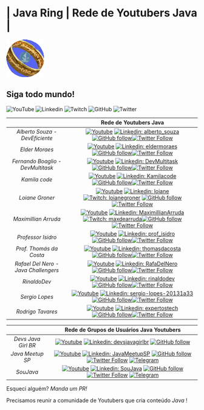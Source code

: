 # | Java Ring | Rede de Youtubers Java |

![Java Ring](java-ring.png)

## Siga todo mundo! 

![YouTube](https://img.shields.io/badge/-Youtube-red?style=flat-square&logo=Youtube&logoColor=white)  ![Linkedin](https://img.shields.io/badge/-Linkedin-blue?style=flat-square&logo=Linkedin&logoColor=white) ![Twitch](https://img.shields.io/badge/-Twitch-blueviolet?style=flat-square&logo=Twitch&logoColor=white) ![GitHub](https://img.shields.io/badge/-GitHub-white?style=flat-square&logo=GitHub&logoColor=black) ![Twitter](https://img.shields.io/badge/-Twitter-white?style=flat-square&logo=Twitter&logoColor=blue) 


| | Rede de Youtubers Java | 
|:-: |:-: |
|*Alberto Souza - DevEficiente* | [![Youtube](https://img.shields.io/badge/-Youtube-red?style=flat-square&logo=Youtube&logoColor=white&link=http://youtube.com/deveficiente)](http://youtube.com/deveficiente) [![Linkedin: alberto_souza](https://img.shields.io/badge/-Linkedin-blue?style=flat-square&logo=Linkedin&logoColor=white&link=https://www.linkedin.com/in/alberto-souza-953b0b7/)](https://www.linkedin.com/in/alberto-souza-953b0b7/) [![GitHub follow](https://img.shields.io/github/followers/asouza?style=social)](https://github.com/asouza)[![Twitter Follow](https://img.shields.io/twitter/follow/alberto_souza?style=social)](https://twitter.com/alberto_souza)|
|*Elder Moraes* |[![Youtube](https://img.shields.io/badge/-Youtube-red?style=flat-square&logo=Youtube&logoColor=white&link=http://youtube.com/eldermoraes)](http://youtube.com/eldermoraes) [![Linkedin: eldermoraes](https://img.shields.io/badge/-Linkedin-blue?style=flat-square&logo=Linkedin&logoColor=white&link=https://www.linkedin.com/in/eldermoraes/)](https://www.linkedin.com/in/eldermoraes/) [![GitHub follow](https://img.shields.io/github/followers/eldermoraes?style=social)](https://github.com/eldermoraes)[![Twitter Follow](https://img.shields.io/twitter/follow/elderjava?style=social)](https://twitter.com/elderjava)|
|*Fernando Boaglio - DevMultitask*| [![Youtube](https://img.shields.io/badge/-Youtube-red?style=flat-square&logo=Youtube&logoColor=white&link=http://youtube.com/DevMultitask)](http://youtube.com/DevMultitask) [![Linkedin: DevMultitask](https://img.shields.io/badge/-Linkedin-blue?style=flat-square&logo=Linkedin&logoColor=white&link=https://www.linkedin.com/in/DevMultitask/)](https://www.linkedin.com/in/boaglio/) [![GitHub follow](https://img.shields.io/github/followers/boaglio?style=social)](https://github.com/boaglio)[![Twitter Follow](https://img.shields.io/twitter/follow/boaglio?style=social)](https://twitter.com/boaglio)|
|*Kamila code* |[![Youtube](https://img.shields.io/badge/-Youtube-red?style=flat-square&logo=Youtube&logoColor=white&link=http://youtube.com/Kamilacode)](http://youtube.com/Kamilacode) [![Linkedin: Kamilacode](https://img.shields.io/badge/-Linkedin-blue?style=flat-square&logo=Linkedin&logoColor=white&link=https://www.linkedin.com/in/kamila-santos-oliveira/)](https://www.linkedin.com/in/kamila-santos-oliveira/) [![GitHub follow](https://img.shields.io/github/followers/Kamilahsantos?style=social)](https://github.com/Kamilahsantos)[![Twitter Follow](https://img.shields.io/twitter/follow/kamilah_santos?style=social)](https://twitter.com/kamilah_santos)|
|*Loiane Groner* |[![Youtube](https://img.shields.io/badge/-Youtube-red?style=flat-square&logo=Youtube&logoColor=white&link=http://youtube.com/loianegroner)](http://youtube.com/loianegroner) [![Linkedin: loiane](https://img.shields.io/badge/-Linkedin-blue?style=flat-square&logo=Linkedin&logoColor=white&link=https://www.linkedin.com/in/loiane/)](https://www.linkedin.com/in/loiane/) [![Twitch: loianegroner](https://img.shields.io/badge/-Twitch-blueviolet?style=flat-square&logo=Twitch&logoColor=white&link=https://www.twitch.tv/loiane)](https://www.twitch.tv/loiane) [![GitHub follow](https://img.shields.io/github/followers/loiane?style=social)](https://github.com/loiane) [![Twitter Follow](https://img.shields.io/twitter/follow/loiane?style=social)](https://twitter.com/loiane)|
|*Maximillian Arruda* |[![Youtube](https://img.shields.io/badge/-Youtube-red?style=flat-square&logo=Youtube&logoColor=white&link=http://youtube.com/MaximillianArruda)](http://youtube.com/MaximillianArruda) [![Linkedin: MaximillianArruda](https://img.shields.io/badge/-Linkedin-blue?style=flat-square&logo=Linkedin&logoColor=white&link=https://www.linkedin.com/in/maxarruda/)](https://www.linkedin.com/in/maxarruda/) [![Twitch: maxdearruda](https://img.shields.io/badge/-Twitch-blueviolet?style=flat-square&logo=Twitch&logoColor=white&link=https://www.twitch.tv/maxdearruda)](https://www.twitch.tv/maxdearruda)[![GitHub follow](https://img.shields.io/github/followers/dearrudam?style=social)](https://github.com/dearrudam)[![Twitter Follow](https://img.shields.io/twitter/follow/maxdearruda?style=social)](https://twitter.com/maxdearruda)|
|*Professor Isidro*| [![Youtube](https://img.shields.io/badge/-Youtube-red?style=flat-square&logo=Youtube&logoColor=white&link=http://youtube.com/ProfessorIsidroVamosProgramar)](http://youtube.com/ProfessorIsidroVamosProgramar) [![Linkedin: prof_isidro](https://img.shields.io/badge/-Linkedin-blue?style=flat-square&logo=Linkedin&logoColor=white&link=https://www.linkedin.com/in/professor-isidro-phd/)](https://www.linkedin.com/in/professor-isidro-phd/) [![GitHub follow](https://img.shields.io/github/followers/professorisidro?style=social)](https://github.com/professorisidro)[![Twitter Follow](https://img.shields.io/twitter/follow/prof_isidro?style=social)](https://twitter.com/prof_isidro)|
|*Prof. Thomás da Costa* |[![Youtube](https://img.shields.io/badge/-Youtube-red?style=flat-square&logo=Youtube&logoColor=white&link=http://youtube.com/thomasdacosta)](http://youtube.com/thomasdacosta) [![Linkedin: thomasdacosta](https://img.shields.io/badge/-Linkedin-blue?style=flat-square&logo=Linkedin&logoColor=white&link=https://www.linkedin.com/in/thomasdacosta/)](https://www.linkedin.com/in/thomasdacosta/) [![GitHub follow](https://img.shields.io/github/followers/thomasdacosta?style=social)](https://github.com/thomasdacosta)[![Twitter Follow](https://img.shields.io/twitter/follow/thomasdacosta?style=social)](https://twitter.com/thomasdacosta)|
|*Rafael Del Nero - Java Challengers* |[![Youtube](https://img.shields.io/badge/-Youtube-red?style=flat-square&logo=Youtube&logoColor=white&link=http://youtube.com/javachallengers)](http://youtube.com/javachallengers) [![Linkedin: RafaDelNero](https://img.shields.io/badge/-Linkedin-blue?style=flat-square&logo=Linkedin&logoColor=white&link=https://www.linkedin.com/in/RafaDelNero/)](https://www.linkedin.com/in/RafaDelNero/) [![GitHub follow](https://img.shields.io/github/followers/RafaDelNero?style=social)](https://github.com/RafaDelNero)[![Twitter Follow](https://img.shields.io/twitter/follow/RafaDelNero?style=social)](https://twitter.com/RafaDelNero)|
|*RinaldoDev* | [![Youtube](https://img.shields.io/badge/-Youtube-red?style=flat-square&logo=Youtube&logoColor=white&link=http://youtube.com/rinaldodev)](http://youtube.com/rinaldodev) [![Linkedin: rinaldodev](https://img.shields.io/badge/-Linkedin-blue?style=flat-square&logo=Linkedin&logoColor=white&link=https://www.linkedin.com/in/rinaldodev/)](https://www.linkedin.com/in/rinaldodev/) [![GitHub follow](https://img.shields.io/github/followers/rinaldodev?style=social)](https://github.com/rinaldodev)[![Twitter Follow](https://img.shields.io/twitter/follow/rinaldodev?style=social)](https://twitter.com/rinaldodev)|
|*Sergio Lopes* |[![Youtube](https://img.shields.io/badge/-Youtube-red?style=flat-square&logo=Youtube&logoColor=white&link=http://youtube.com/SergioLopesDevInitiative)](http://youtube.com/SergioLopesDevInitiative) [![Linkedin: sergio-lopes-20131a33](https://img.shields.io/badge/-Linkedin-blue?style=flat-square&logo=Linkedin&logoColor=white&link=https://www.linkedin.com/in/sergio-lopes-20131a33/)](https://www.linkedin.com/in/sergio-lopes-20131a33/) [![GitHub follow](https://img.shields.io/github/followers/sergiolopessp?style=social)](https://github.com/sergiolopessp)[![Twitter Follow](https://img.shields.io/twitter/follow/sergiolopessp?style=social)](https://twitter.com/sergiolopessp)|
|*Rodrigo Tavares* |[![Youtube](https://img.shields.io/badge/-Youtube-red?style=flat-square&logo=Youtube&logoColor=white&link=https://www.youtube.com/c/ExpertosTech)](https://www.youtube.com/c/ExpertosTech) [![Linkedin: expertostech](https://img.shields.io/badge/-Linkedin-blue?style=flat-square&logo=Linkedin&logoColor=white&link=https://www.linkedin.com/in/expertostech/)](https://www.linkedin.com/company/expertostech/) [![GitHub follow](https://img.shields.io/github/followers/sergiolopessp?style=social)](https://github.com/expertos-tech?tab=repositories)[![Twitter Follow](https://img.shields.io/twitter/follow/sergiolopessp?style=social)](https://twitter.com/expertostech)|


|| Rede de Grupos de Usuários Java Youtubers |  
|:-: | :-:	|
| *Devs Java Girl BR* | [![Youtube](https://img.shields.io/badge/-Youtube-red?style=flat-square&logo=Youtube&logoColor=white&link=http://youtube.com/DevsJavaGirlBR)](http://youtube.com/DevsJavaGirlBR) [![Linkedin: devsjavagirlbr](https://img.shields.io/badge/-Linkedin-blue?style=flat-square&logo=Linkedin&logoColor=white&link=https://www.linkedin.com/in/devsjavagirlbr/)](https://www.linkedin.com/in/devsjavagirlbr/) [![GitHub follow](https://img.shields.io/github/followers/devs-javagirl?style=social)](https://github.com/devs-javagirl) |
| *Java Meetup SP* | [![Youtube](https://img.shields.io/badge/-Youtube-red?style=flat-square&logo=Youtube&logoColor=white&link=http://youtube.com/MeetupJavaSãoPaulo)](http://youtube.com/MeetupJavaSãoPaulo) [![Linkedin: JavaMeetupSP](https://img.shields.io/badge/-Linkedin-blue?style=flat-square&logo=Linkedin&logoColor=white&link=https://www.linkedin.com/company/java-meetup-sp/)](https://www.linkedin.com/company/java-meetup-sp/) [![GitHub follow](https://img.shields.io/github/followers/meetupjavasaopaulo?style=social)](https://github.com/meetupjavasaopaulo)[![Twitter Follow](https://img.shields.io/twitter/follow/JavaMeetupSampa?style=social)](https://twitter.com/JavaMeetupSampa) [![Telegram](https://img.shields.io/badge/-Telegram-white?style=flat-square&logo=Telegram&logoColor=white&link=https://t.me/JavaMeetupSPnews)](https://t.me/JavaMeetupSPnews)|
| *SouJava* | [![Youtube](https://img.shields.io/badge/-Youtube-red?style=flat-square&logo=Youtube&logoColor=white&link=http://youtube.com/SouJava)](http://youtube.com/SouJava) [![Linkedin: SouJava](https://img.shields.io/badge/-Linkedin-blue?style=flat-square&logo=Linkedin&logoColor=white&link=https://www.linkedin.com/company/SouJava/)](https://www.linkedin.com/company/SouJava/) [![GitHub follow](https://img.shields.io/github/followers/SouJava?style=social)](https://github.com/SouJava)[![Twitter Follow](https://img.shields.io/twitter/follow/SouJava?style=social)](https://twitter.com/SouJava) [![Telegram](https://img.shields.io/badge/-Telegram-white?style=flat-square&logo=Telegram&logoColor=white&link=https://t.me/SouJavabr)](https://t.me/SouJavabr)|



Esqueci alguém? *Manda um PR!*

Precisamos reunir a comunidade de Youtubers que cria conteúdo _Java_ ! 

